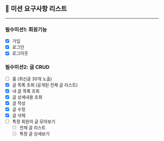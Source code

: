 ## 📌 미션 요구사항 리스트

---

### 필수미션1: 회원기능

 - [x] 가입
 - [x] 로그인
 - [x] 로그아웃

### 필수미션2: 글 CRUD

 - [ ] 홈 (최신글 30개 노출)
 - [x] 글 목록 조회 (공개된 전체 글 리스트)
 - [x] 내 글 목록 조회
 - [x] 글 상세내용 조회 
 - [x] 글 작성
 - [x] 글 수정
 - [x] 글 삭제
 - [ ] 특정 회원의 글 모아보기
   - [ ] 전체 글 리스트
   - [ ] 특정 글 상세보기